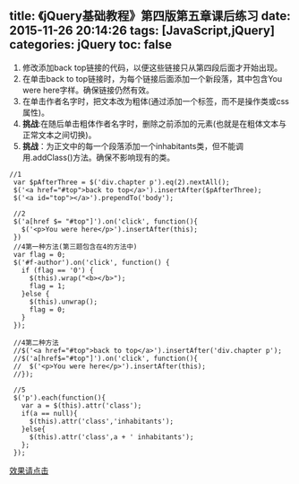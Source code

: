 title: 《jQuery基础教程》第四版第五章课后练习
date: 2015-11-26 20:14:26
tags: [JavaScript,jQuery]
categories: jQuery
toc: false
---
 1. 修改添加back top链接的代码，以便这些链接只从第四段后面才开始出现。
 2. 在单击back to top链接时，为每个链接后面添加一个新段落，其中包含You were here字样。确保链接仍然有效。 
 3. 在单击作者名字时，把文本改为粗体(通过添加一个标签，而不是操作类或css属性)。
 4. **挑战**:在随后单击粗体作者名字时，删除之前添加的元素(也就是在粗体文本与正常文本之间切换)。
 5. **挑战**：为正文中的每一个段落添加一个inhabitants类，但不能调用.addClass()方法。确保不影响现有的类。
 ```
 //1
  var $pAfterThree = $('div.chapter p').eq(2).nextAll();
  $('<a href="#top">back to top</a>').insertAfter($pAfterThree);
  $('<a id="top"></a>').prependTo('body');
  
  //2
  $('a[href $= "#top"]').on('click', function(){
    $('<p>You were here</p>').insertAfter(this);
  })
  //4第一种方法(第三题包含在4的方法中)
  var flag = 0;
  $('#f-author').on('click', function() {
    if (flag == '0') {
      $(this).wrap("<b></b>");
      flag = 1;
    }else {
      $(this).unwrap();
      flag = 0;
    }
  });
  
  //4第二种方法
  //$('<a href="#top">back to top</a>').insertAfter('div.chapter p');
  //$('a[href$="#top"]').on('click', function(){
  //  $('<p>You were here</p>').insertAfter(this);
  //});

  //5
  $('p').each(function(){
    var a = $(this).attr('class');
    if(a == null){
      $(this).attr('class','inhabitants');
    }else{
      $(this).attr('class',a + ' inhabitants');
    };
  });
 ```
  [效果请点击](http://www.cdyjy.uestc.edu.cn/uestc_la/jQuery/chapter5/index.html)